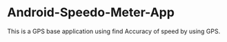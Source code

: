 # Android-Speedo-Meter-App
 This is a GPS base application using find Accuracy of speed by using GPS.
